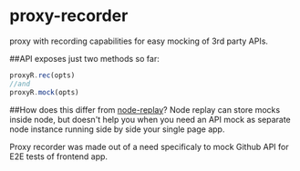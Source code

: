 # proxy-recorder
proxy with recording capabilities for easy mocking of 3rd party APIs.

##API
exposes just two methods so far:
```javascript
proxyR.rec(opts)
//and
proxyR.mock(opts)
```

##How does this differ from [node-replay](https://github.com/assaf/node-replay)?
Node replay can store mocks inside node, but doesn't help you when you need an API mock as separate node instance 
running side by side your single page app. 

Proxy recorder was made out of a need specificaly to mock Github API for E2E tests of frontend app.
